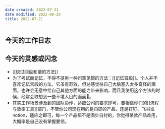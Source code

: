 ```yaml
---
date created: 2022-07-21
date modified: 2022-08-20
title: 2022-07-21
---
```


## 今天的工作日志

## 今天的灵感或闪念

- [[绕过网盘和谐的方法]]
- 为了考试而记忆，不得不提另一种司空见惯的方法：[[记忆宫殿]]。个人并不喜欢记忆宫殿的方法，它虽有奇效，但总感觉往自己大脑塞入太多奇怪的画面，也许会无意中给自己其他方面的能力带来影响，而且我使用这个方法的时候，经常会联想到一些不堪入目的画面🤫。
- 其实工作场景涉及到的团队协作，适应公司的要求即可，要相信你们的[[流程与效率工具]]部门，不管你公司现在用的是自研的产品，还是钉钉、飞书或notion，适应之即可，每一个产品都不是固步自封的，你觉得某款产品难用，大概率是自己没有掌握要领。
